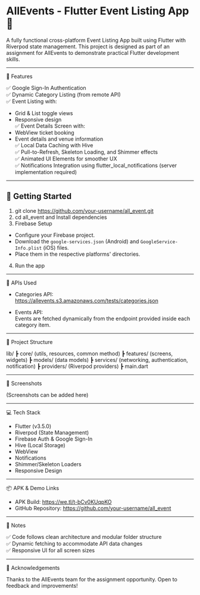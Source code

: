 # AllEvents - Flutter Event Listing App 🎉


A fully functional cross-platform Event Listing App built using Flutter with Riverpod state management. 
This project is designed as part of an assignment for AllEvents to demonstrate practical Flutter development skills.

---

📱 Features

✅ Google Sign-In Authentication  
✅ Dynamic Category Listing (from remote API)  
✅ Event Listing with:
- Grid & List toggle views
- Responsive design  
  ✅ Event Details Screen with:
- WebView ticket booking
- Event details and venue information  
  ✅ Local Data Caching with Hive  
  ✅ Pull-to-Refresh, Skeleton Loading, and Shimmer effects  
  ✅ Animated UI Elements for smoother UX  
  ✅ Notifications Integration using flutter_local_notifications (server implementation required)

---

## 🚀 Getting Started

1. git clone https://github.com/your-username/all_event.git
2. cd all_event and Install dependencies
3. Firebase Setup

- Configure your Firebase project.
- Download the `google-services.json` (Android) and `GoogleService-Info.plist` (iOS) files.
- Place them in the respective platforms' directories.

4. Run the app


---

🔗 APIs Used

- Categories API:  
  https://allevents.s3.amazonaws.com/tests/categories.json

- Events API:  
  Events are fetched dynamically from the endpoint provided inside each category item.

---

📂 Project Structure

lib/
┣ core/ (utils, resources, common method)
┣ features/ (screens, widgets)
┣ models/ (data models)
┣ services/ (networking, authentication, notification)
┣ providers/ (Riverpod providers)
┣ main.dart




---

📸 Screenshots

(Screenshots can be added here)

---

💻 Tech Stack

- Flutter (v3.5.0)
- Riverpod (State Management)
- Firebase Auth & Google Sign-In
- Hive (Local Storage)
- WebView
- Notifications
- Shimmer/Skeleton Loaders
- Responsive Design

---

📦 APK & Demo Links

- APK Build: https://we.tl/t-bCv0KUqpKO
- GitHub Repository: https://github.com/your-username/all_event

---

📝 Notes

✅ Code follows clean architecture and modular folder structure  
✅ Dynamic fetching to accommodate API data changes  
✅ Responsive UI for all screen sizes

---

🙏 Acknowledgements

Thanks to the AllEvents team for the assignment opportunity. Open to feedback and improvements!





